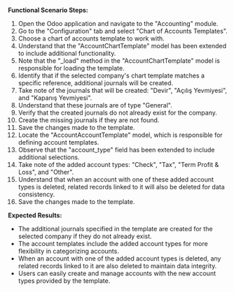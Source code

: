 **Functional Scenario Steps:**

1. Open the Odoo application and navigate to the "Accounting" module.
2. Go to the "Configuration" tab and select "Chart of Accounts Templates".
3. Choose a chart of accounts template to work with.
4. Understand that the "AccountChartTemplate" model has been extended to include additional functionality.
5. Note that the "_load" method in the "AccountChartTemplate" model is responsible for loading the template.
6. Identify that if the selected company's chart template matches a specific reference, additional journals will be created.
7. Take note of the journals that will be created: "Devir", "Açılış Yevmiyesi", and "Kapanış Yevmiyesi".
8. Understand that these journals are of type "General".
9. Verify that the created journals do not already exist for the company.
10. Create the missing journals if they are not found.
11. Save the changes made to the template.
12. Locate the "AccountAccountTemplate" model, which is responsible for defining account templates.
13. Observe that the "account_type" field has been extended to include additional selections.
14. Take note of the added account types: "Check", "Tax", "Term Profit & Loss", and "Other".
15. Understand that when an account with one of these added account types is deleted, related records linked to it will also be deleted for data consistency.
16. Save the changes made to the template.

**Expected Results:**

- The additional journals specified in the template are created for the selected company if they do not already exist.
- The account templates include the added account types for more flexibility in categorizing accounts.
- When an account with one of the added account types is deleted, any related records linked to it are also deleted to maintain data integrity.
- Users can easily create and manage accounts with the new account types provided by the template.